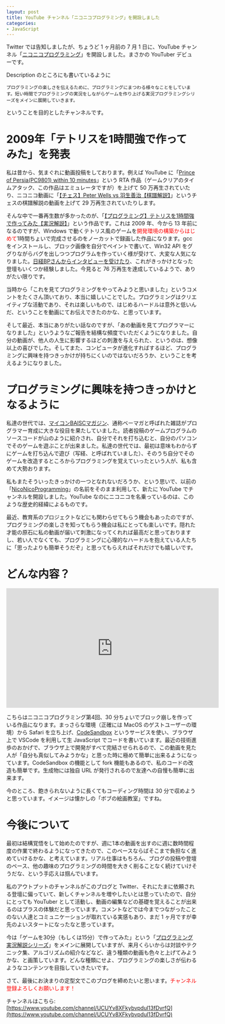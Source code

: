 ```yaml
---
layout: post
title: YouTube チャンネル「ニコニコプログラミング」を開設しました
categories:
- JavaScript
---
```


Twitter では告知しましたが、ちょうど 1 ヶ月前の 7 月 1 日に、YouTube チャンネル「[ニコニコプログラミング](https://www.youtube.com/channel/UCUYv8XFkybvpdul13fDvrfQ)」を開設しました。まさかの YouTuber デビューです。

Description のところにも書いているように

```
プログラミングの楽しさを伝えるために、プログラミングにまつわる様々なことをしています。短い時間でプログラミングの実況をしながらゲームを作り上げる実況プログラミングシリーズをメインに展開していきます。
```

ということを目的としたチャンネルです。



# 2009年「テトリスを1時間強で作ってみた」を発表

私は昔から、気まぐれに動画投稿をしております。例えば YouTube に「[Prince of Persia(PC9801) within 10 minutes](https://www.youtube.com/watch?v=qz6yYVLXqnI)」という RTA 作品（ゲームクリアのタイムアタック、この作品はエミュレータですが）を上げて 50 万再生されていたり、ニコニコ動画に「[【チェス】Peter Wells vs 羽生善治【棋譜解説】](https://www.nicovideo.jp/watch/sm8400753)」というチェスの棋譜解説の動画を上げて 29 万再生されていたりします。

そんな中で一番再生数が多かったのが、「[【プログラミング】テトリスを1時間強で作ってみた【実況解説】](https://www.nicovideo.jp/watch/sm8517855)」という作品です。これは 2009 年、今から 13 年前になるのですが、Windows で動くテトリス風のゲームを<span style="color:red">開発環境の構築からはじめて</span>1時間ちょいで完成させるのをノーカットで録画した作品になります。gcc をインストールし、ブロック画像を自分でペイントで書いて、Win32 API をググりながらバグを出しつつプログラムを作っていく様が受けて、大変な人気になりました。[日経BPさんからインタビューを受けたり](https://xtech.nikkei.com/it/article/Interview/20091104/340019/)、これがきっかけとなった登壇もいくつか経験しました。今見ると 76 万再生を達成しているようで、ありがたい限りです。

当時から「これを見てプログラミングをやってみようと思いました」というコメントをたくさん頂いており、本当に嬉しいことでした。プログラミングはクリエイティブな活動であり、それは楽しいもので、はじめるハードルは意外と低いんだ、ということを動画にてお伝えできたのかな、と思っています。

そして最近、本当にありがたい話なのですが、「あの動画を見てプログラマーになりました」というようなご報告を結構な頻度でいただくようになりました。自分の動画が、他人の人生に影響するほどの刺激を与えられた、というのは、想像以上の喜びでした。そしてまた、コンピュータが進化すればするほど、プログラミングに興味を持つきっかけが持ちにくいのではないだろうか、ということを考えるようになりました。

# プログラミングに興味を持つきっかけとなるように

私達の世代では、[マイコンBAISCマガジン](https://ja.wikipedia.org/wiki/%E3%83%9E%E3%82%A4%E3%82%B3%E3%83%B3BASIC%E3%83%9E%E3%82%AC%E3%82%B8%E3%83%B3)、通称ベーマガと呼ばれた雑誌がプログラマー育成に大きな役目を果たしていました。読者投稿のゲームプログラムのソースコードが山のように紹介され、自分でそれを打ち込むと、自分のパソコンでそのゲームを遊ぶことが出来ました。私達の世代では、最初は意味もわからずにゲームを打ち込んで遊び（写経、と呼ばれていました）、そのうち自分でそのゲームを改造するところからプログラミングを覚えていったという人が、私も含めて大勢おります。

私もまたそういったきっかけの一つとなれないだろうか、という思いで、以前の「[NicoNicoProgramming](https://dic.nicovideo.jp/a/niconicoprogramming)」の名前をそのまま利用して、新たに YouTube でチャンネルを開設しました。YouTube なのにニコニコを名乗っているのは、このような歴史的経緯によるものです。

最近、教育系のプロジェクトなどにも関わらせてもらう機会もあったのですが、プログラミングの楽しさを知ってもらう機会は私にとっても楽しいです。隠れた才能の原石に私の動画が届いて刺激になってくれれば最高だと思っておりますし、若い人でなくても、プログラミングに心理的なハードルを抱えている人たちに「思ったよりも簡単そうだぞ」と思ってもらえればそれだけでも嬉しいです。

# どんな内容？

<iframe width="560" height="315" src="https://www.youtube.com/embed/mJpqzVRqibo" title="YouTube video player" frameborder="0" allow="accelerometer; autoplay; clipboard-write; encrypted-media; gyroscope; picture-in-picture" allowfullscreen></iframe>

こちらはニコニコプログラミング第4回、30 分ちょいでブロック崩しを作っている作品になります。まっさらな環境（正確には MacOS のゲストユーザーの環境）から Safari を立ち上げ、[CodeSandbox](https://codesandbox.io/) というサービスを使い、ブラウザ上で VSCode を利用して生 JavaScript でコードを書いています。最近の技術進歩のおかげで、ブラウザ上で開発がすべて完結させられるので、この動画を見た人が「自分も真似してみようかな」と思った時に極めて簡単に出来るようになっています。CodeSandbox の機能として fork 機能もあるので、私のコードの改造も簡単です。生成物には独自 URL が発行されるので友達への自慢も簡単に出来ます。

今のところ、飽きられないように長くてもコーディング時間は 30 分で収めようと思っています。イメージは懐かしの「ボブの絵画教室」ですね。

# 今後について

最初は結構覚悟をして始めたのですが、週に1本の動画を出すのに週に数時間程度の作業で終わるようになってきたので、このペースならばそこまで負担なく進めていけるかな、と考えています。リアル仕事はもちろん、ブログの投稿や登壇のペース、他の趣味のプログラミングの時間を大きく削ることなく続けていけそうだな、という手応えは掴んでいます。

私のアウトプットのチャンネルがこのブログと Twitter、それにたまに依頼される登壇に偏っていて、新しくチャンネルを増やしたいとは思っていたので、自分にとっても YouTuber として活動し、動画の編集などの基礎を覚えることが出来るのはプラスの体験だと思っています。コメントなどでは今までつながったことのない人達とコミュニケーションが取れている実感もあり、まだ 1 ヶ月ですが幸先のよいスタートになったなと思っています。

今は「ゲームを30分（もしくは15分）で作ってみた」という「[プログラミング実況解説シリーズ](https://www.youtube.com/playlist?list=PL2RyXX8uRukeNBUxUsvQFax6r3JH6bnvF)」をメインに展開していますが、来月くらいからは対談やテクニック集、アルゴリズムの紹介などなど、違う種類の動画も色々と上げてみようかな、と画策しています。どんな種類にせよ、プログラミングの楽しさが伝わるようなコンテンツを目指していきたいです。

さて、最後にお決まりの定型文でこのブログを締めたいと思います。<span style="color:red">チャンネル登録よろしくお願いします！</span>

チャンネルはこちら: [https://www.youtube.com/channel/UCUYv8XFkybvpdul13fDvrfQ](https://www.youtube.com/channel/UCUYv8XFkybvpdul13fDvrfQ)